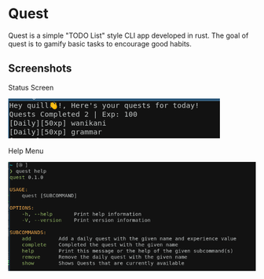 # Quest

Quest is a simple "TODO List" style CLI app developed in rust. The goal of quest is to gamify basic tasks to encourage good habits.

## Screenshots

Status Screen

![Example Status](./resources/status.png)

Help Menu

![Help menu](./resources/help.png)
